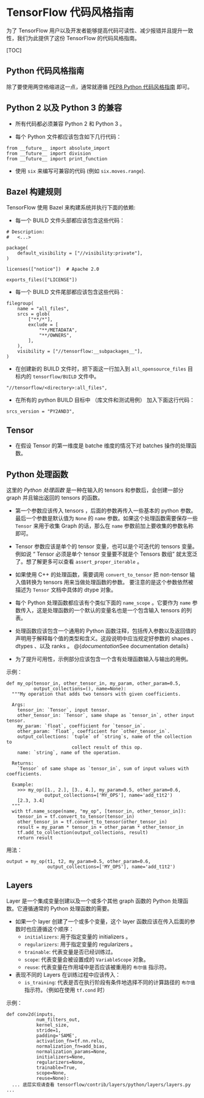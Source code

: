# TensorFlow 代码风格指南

为了 TensorFlow 用户以及开发者能够提高代码可读性、减少报错并且提升一致性，我们为此提供了这份 TensorFlow 的代码风格指南。

[TOC]

## Python 代码风格指南

除了要使用两空格缩进这一点，通常就遵循
[PEP8 Python 代码风格指南](https://www.python.org/dev/peps/pep-0008/) 即可。


## Python 2 以及 Python 3 的兼容

* 所有代码都必须兼容 Python 2 和 Python 3 。

* 每个 Python 文件都应该包含如下几行代码：

```
from __future__ import absolute_import
from __future__ import division
from __future__ import print_function
```

* 使用 `six` 来编写可兼容的代码 (例如 `six.moves.range`).


## Bazel 构建规则

TensorFlow 使用 Bazel 来构建系统并执行下面的依赖:

* 每一个 BUILD 文件头部都应该包含这些代码：

```
# Description:
#   <...>

package(
    default_visibility = ["//visibility:private"],
)

licenses(["notice"])  # Apache 2.0

exports_files(["LICENSE"])
```

* 每一个 BUILD 文件尾部都应该包含这些代码：

```
filegroup(
    name = "all_files",
    srcs = glob(
        ["**/*"],
        exclude = [
            "**/METADATA",
            "**/OWNERS",
        ],
    ),
    visibility = ["//tensorflow:__subpackages__"],
)
```

* 在创建新的 BUILD 文件时，把下面这一行加入到 `all_opensource_files` 目标内的 `tensorflow/BUILD` 文件中。

```
"//tensorflow/<directory>:all_files",
```

* 在所有的 python BUILD 目标中 （库文件和测试用例） 加入下面这行代码：

```
srcs_version = "PY2AND3",
```


## Tensor

* 在假设 Tensor 的第一维度是 batche 维度的情况下对 batches 操作的处理函数。


## Python 处理函数

这里的 *Python 处理函数* 是一种在输入的 tensors 和参数后，会创建一部分 graph 并且输出返回的 tensors 的函数。

* 第一个参数应该传入 tensors ，后面的参数再传入一些基本的 python 参数。最后一个参数是默认值为 `None` 的 `name` 参数。如果这个处理函数需要保存一些 `Tensor` 来用于收集 Graph 的话，那么在 `name` 参数前加上要收集的参数名称即可。

* Tensor 参数应该是单个的 tensor 变量，也可以是个可迭代的 tensors 变量。例如说 “ Tensor 必须是单个 tensor 变量要不就是个 Tensors 数组” 就太宽泛了。想了解更多可以查看 `assert_proper_iterable` 。

* 如果使用 C++ 的处理函数，需要调用 `convert_to_tensor` 把 non-tensor 输入值转换为 tensors 用来当做处理函数的参数。
 要注意的是这个参数依然被描述为 `Tensor` 文档中具体的 dtype 对象。

* 每个 Python 处理函数都应该有个类似下面的 `name_scope` 。它要作为 `name` 参数传入，这是处理函数的一个默认的变量名也是一个包含输入 tensors 的列表。

* 处理函数应该包含一个通用的 Python 函数注释，包括传入参数以及返回值的声明用于解释每个值的类型和含义。这段说明中应当规定好参数的
 shapes 、 dtypes 、以及 ranks 。
 @{$documentation$See documentation details}

* 为了提升可用性，示例部分应该包含一个含有处理函数输入与输出的用例。

示例：

    def my_op(tensor_in, other_tensor_in, my_param, other_param=0.5,
              output_collections=(), name=None):
      """My operation that adds two tensors with given coefficients.

      Args:
        tensor_in: `Tensor`, input tensor.
        other_tensor_in: `Tensor`, same shape as `tensor_in`, other input tensor.
        my_param: `float`, coefficient for `tensor_in`.
        other_param: `float`, coefficient for `other_tensor_in`.
        output_collections: `tuple` of `string`s, name of the collection to
                            collect result of this op.
        name: `string`, name of the operation.

      Returns:
        `Tensor` of same shape as `tensor_in`, sum of input values with coefficients.

      Example:
        >>> my_op([1., 2.], [3., 4.], my_param=0.5, other_param=0.6,
                  output_collections=['MY_OPS'], name='add_t1t2')
        [2.3, 3.4]
      """
      with tf.name_scope(name, "my_op", [tensor_in, other_tensor_in]):
        tensor_in = tf.convert_to_tensor(tensor_in)
        other_tensor_in = tf.convert_to_tensor(other_tensor_in)
        result = my_param * tensor_in + other_param * other_tensor_in
        tf.add_to_collection(output_collections, result)
        return result

用法：

    output = my_op(t1, t2, my_param=0.5, other_param=0.6,
                   output_collections=['MY_OPS'], name='add_t1t2')


## Layers

Layer 是一个集成变量创建以及一个或多个其他 graph 函数的 Python 处理函数。它遵循通常的 Python 处理函数的需要。

* 如果一个 layer 创建了一个或多个变量，这个 layer 函数应该在传入后面的参数时也应遵循这个顺序：
  - `initializers`: 用于指定变量的 initializers 。
  - `regularizers`: 用于指定变量的 regularizers 。
  - `trainable`: 代表变量是否已经训练过。
  - `scope`: 代表变量会被设置成的 `VariableScope` 对象。
  - `reuse`: 代表变量在作用域中是否应该被重用的 `布尔值` 指示符。
* 表现不同的 Layers 在训练过程中应该传入：
  - `is_training`: 代表是否在执行阶段有条件地选择不同的计算路径的 `布尔值` 指示符。（例如在使用 `tf.cond` 时）

示例：

    def conv2d(inputs,
               num_filters_out,
               kernel_size,
               stride=1,
               padding='SAME',
               activation_fn=tf.nn.relu,
               normalization_fn=add_bias,
               normalization_params=None,
               initializers=None,
               regularizers=None,
               trainable=True,
               scope=None,
               reuse=None):
      ... 底层实现请查看 tensorflow/contrib/layers/python/layers/layers.py ...

